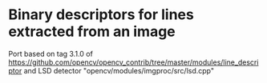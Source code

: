 Binary descriptors for lines extracted from an image
====================================================


Port based on tag 3.1.0 of https://github.com/opencv/opencv_contrib/tree/master/modules/line_descriptor
and LSD detector "opencv/modules/imgproc/src/lsd.cpp"
